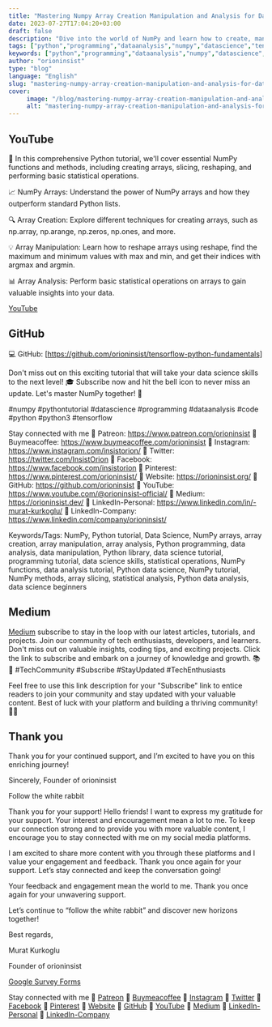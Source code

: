 ```yaml
---
title: "Mastering Numpy Array Creation Manipulation and Analysis for Data Science Python Podcast"
date: 2023-07-27T17:04:20+03:00
draft: false
description: "Dive into the world of NumPy and learn how to create, manipulate, and analyze arrays for data science using Python!"
tags: ["python","programming","dataanalysis","numpy","datascience","tensorflow"]
keywords: ["python","programming","dataanalysis","numpy","datascience","tensorflow"]
author: "orioninsist"
type: "blog"
language: "English"
slug: "mastering-numpy-array-creation-manipulation-and-analysis-for-data-science-python-podcast"
cover:
     image: "/blog/mastering-numpy-array-creation-manipulation-and-analysis-for-data-science-python-podcast.png"
     alt: "mastering-numpy-array-creation-manipulation-and-analysis-for-data-science-python-podcast-image"
---
```

## YouTube

🚀 In this comprehensive Python tutorial, we'll cover essential NumPy functions and methods, including creating arrays, slicing, reshaping, and performing basic statistical operations.

📈 NumPy Arrays: Understand the power of NumPy arrays and how they outperform standard Python lists.

🔍 Array Creation: Explore different techniques for creating arrays, such as np.array, np.arange, np.zeros, np.ones, and more.

💡 Array Manipulation: Learn how to reshape arrays using reshape, find the maximum and minimum values with max and min, and get their indices with argmax and argmin.

📊 Array Analysis: Perform basic statistical operations on arrays to gain valuable insights into your data.

[YouTube](https://youtu.be/A2X0RM0Iv88)

## GitHub

💻 GitHub: [https://github.com/orioninsist/tensorflow-python-fundamentals]

Don't miss out on this exciting tutorial that will take your data science skills to the next level! 🎓 Subscribe now and hit the bell icon to never miss an update. Let's master NumPy together! 🤝

#numpy  #pythontutorial  #datascience  #programming  #dataanalysis  #code  #python #python3  #tensorflow 

Stay connected with me
🔗 Patreon: https://www.patreon.com/orioninsist
🔗 Buymeacoffee: https://www.buymeacoffee.com/orioninsist
🔗 Instagram: https://www.instagram.com/insistorion/
🔗 Twitter: https://twitter.com/InsistOrion
🔗 Facebook: https://www.facebook.com/insistorion
🔗 Pinterest: https://www.pinterest.com/orioninsist/
🔗 Website: https://orioninsist.org/
🔗 GitHub: https://github.com/orioninsist
🔗 YouTube: https://www.youtube.com/@orioninsist-official/
🔗 Medium: https://orioninsist.dev/
🔗 LinkedIn-Personal: https://www.linkedin.com/in/-murat-kurkoglu/
🔗 LinkedIn-Company: https://www.linkedin.com/company/orioninsist/

Keywords/Tags:
NumPy, Python tutorial, Data Science, NumPy arrays, array creation, array manipulation, array analysis, Python programming, data analysis, data manipulation, Python library, data science tutorial, programming tutorial, data science skills, statistical operations, NumPy functions, data analysis tutorial, Python data science, NumPy tutorial, NumPy methods, array slicing, statistical analysis, Python data analysis, data science beginners

## Medium
[Medium](https://orioninsist.dev/subscribe) subscribe to stay in the loop with our latest articles, tutorials, and projects. Join our community of tech enthusiasts, developers, and learners. Don't miss out on valuable insights, coding tips, and exciting projects. Click the link to subscribe and embark on a journey of knowledge and growth. 📚🚀 #TechCommunity #Subscribe #StayUpdated #TechEnthusiasts

Feel free to use this link description for your "Subscribe" link to entice readers to join your community and stay updated with your valuable content. Best of luck with your platform and building a thriving community! 📝✨

## Thank you

Thank you for your continued support, and I’m excited to have you on this enriching journey!

Sincerely, Founder of orioninsist

Follow the white rabbit

Thank you for your support! Hello friends! I want to express my gratitude for your support. Your interest and encouragement mean a lot to me. To keep our connection strong and to provide you with more valuable content, I encourage you to stay connected with me on my social media platforms.

I am excited to share more content with you through these platforms and I value your engagement and feedback. Thank you once again for your support. Let’s stay connected and keep the conversation going!

Your feedback and engagement mean the world to me. Thank you once again for your unwavering support.

Let’s continue to “follow the white rabbit” and discover new horizons together!

Best regards,

 Murat Kurkoglu

Founder of orioninsist

[Google Survey Forms]()

Stay connected with me 🔗 [Patreon](https://www.patreon.com/orioninsist) 🔗 [Buymeacoffee](https://www.buymeacoffee.com/orioninsist) 🔗 [Instagram](https://www.instagram.com/insistorion/) 🔗 [Twitter](https://twitter.com/InsistOrion) 🔗 [Facebook](https://www.facebook.com/insistorion) 🔗 [Pinterest](https://www.pinterest.com/orioninsist/) 🔗 [Website](https://orioninsist.org/) 🔗 [GitHub](https://github.com/orioninsist) 🔗 [YouTube](https://www.youtube.com/@orioninsist-official/) 🔗 [Medium](https://orioninsist.dev/) 🔗 [LinkedIn-Personal](https://www.linkedin.com/in/-murat-kurkoglu/) 🔗 [LinkedIn-Company](https://www.linkedin.com/company/orioninsist/)